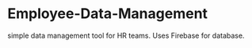 # Employee-Data-Management
simple data management tool for HR teams.  Uses Firebase for database.  
